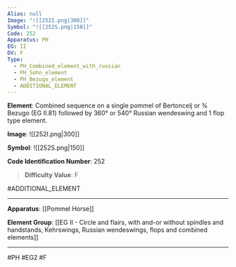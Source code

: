 ```yaml
---
Alias: null
Image: "![[252I.png|300]]"
Symbol: "![[252S.png|150]]"
Code: 252
Apparatus: PH
EG: II
DV: F
Type:
  - PH_Combined_element_with_russian
  - PH_Sohn_element
  - PH_Bezugo_element
  - ADDITIONAL_ELEMENT
---
```

**Element**: Combined sequence on a single pommel of Bertoncelj or 3⁄4 Bezugo (EG II.81) followed by 360° or 540° Russian wendeswing and 1 flop type element.

**Image**:
![[252I.png|300]]

**Symbol**:
![[252S.png|150]]

**Code Identification Number**: 252

>**Difficulty Value**: F

#ADDITIONAL_ELEMENT
___
**Apparatus**: [[Pommel Horse]]

**Element Group**: [[EG II - Circle and flairs, with and-or without spindles and handstands, Kehrswings, Russian wendeswings, flops and combined elements]]
___
#PH #EG2 #F
